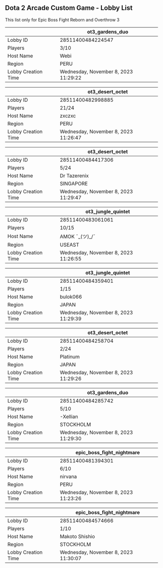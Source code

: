 ## Dota 2 Arcade Custom Game - Lobby List

This list only for Epic Boss Fight Reborn and Overthrow 3

|  | ot3_gardens_duo |
| ------ | ------ |
| Lobby ID | 28511400484224547 |
| Players | 3/10 |
| Host Name | Webi |
| Region | PERU |
| Lobby Creation Time | Wednesday, November 8, 2023 11:29:22 |


|  | ot3_desert_octet |
| ------ | ------ |
| Lobby ID | 28511400482998885 |
| Players | 21/24 |
| Host Name | zxczxc |
| Region | PERU |
| Lobby Creation Time | Wednesday, November 8, 2023 11:26:47 |


|  | ot3_desert_octet |
| ------ | ------ |
| Lobby ID | 28511400484417306 |
| Players | 5/24 |
| Host Name | Dr Tazerenix |
| Region | SINGAPORE |
| Lobby Creation Time | Wednesday, November 8, 2023 11:29:47 |


|  | ot3_jungle_quintet |
| ------ | ------ |
| Lobby ID | 28511400483061061 |
| Players | 10/15 |
| Host Name | AMOK ¯\_(ツ)_/¯ |
| Region | USEAST |
| Lobby Creation Time | Wednesday, November 8, 2023 11:26:55 |


|  | ot3_jungle_quintet |
| ------ | ------ |
| Lobby ID | 28511400484359401 |
| Players | 1/15 |
| Host Name | bulok066 |
| Region | JAPAN |
| Lobby Creation Time | Wednesday, November 8, 2023 11:29:39 |


|  | ot3_desert_octet |
| ------ | ------ |
| Lobby ID | 28511400484258704 |
| Players | 2/24 |
| Host Name | Platinum |
| Region | JAPAN |
| Lobby Creation Time | Wednesday, November 8, 2023 11:29:26 |


|  | ot3_gardens_duo |
| ------ | ------ |
| Lobby ID | 28511400484285742 |
| Players | 5/10 |
| Host Name | -Xellian |
| Region | STOCKHOLM |
| Lobby Creation Time | Wednesday, November 8, 2023 11:29:30 |


|  | epic_boss_fight_nightmare |
| ------ | ------ |
| Lobby ID | 28511400481394301 |
| Players | 6/10 |
| Host Name | nirvana |
| Region | PERU |
| Lobby Creation Time | Wednesday, November 8, 2023 11:23:26 |


|  | epic_boss_fight_nightmare |
| ------ | ------ |
| Lobby ID | 28511400484574666 |
| Players | 1/10 |
| Host Name | Makoto Shishio |
| Region | STOCKHOLM |
| Lobby Creation Time | Wednesday, November 8, 2023 11:30:07 |


